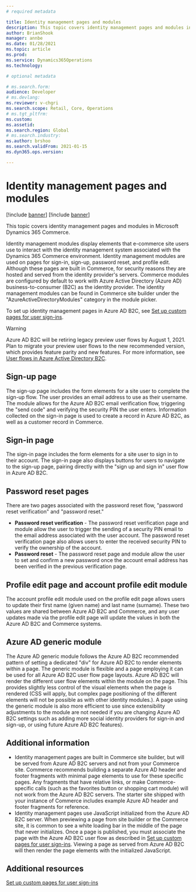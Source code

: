 ```yaml
---
# required metadata

title: Identity management pages and modules
description: This topic covers identity management pages and modules in Dynamics 365 Commerce.
author: BrianShook
manager: annbe
ms.date: 01/28/2021
ms.topic: article
ms.prod: 
ms.service: Dynamics365Operations
ms.technology: 

# optional metadata

# ms.search.form: 
audience: Developer
# ms.devlang: 
ms.reviewer: v-chgri
ms.search.scope: Retail, Core, Operations
# ms.tgt_pltfrm: 
ms.custom: 
ms.assetid: 
ms.search.region: Global
# ms.search.industry: 
ms.author: brshoo
ms.search.validFrom: 2021-01-15
ms.dyn365.ops.version: 

---
```


# Identity management pages and modules

[!include [banner](includes/banner.md)]
[!include [banner](includes/preview-banner.md)]

This topic covers identity management pages and modules in Microsoft Dynamics 365 Commerce. 

Identity management modules display elements that e-commerce site users use to interact with the identity management system associated with the Dynamics 365 Commerce environment. Identity management modules are used on pages for sign-in, sign-up, password reset, and profile edit. Although these pages are built in Commerce, for security reasons they are hosted and served from the identity provider's servers. Commerce modules are configured by default to work with Azure Active Directory (Azure AD) business-to-consumer (B2C) as the identity provider. The identity management modules can be found in Commerce site builder under the "AzureActiveDirectoryModules" category in the module picker.

To set up identity management pages in Azure AD B2C, see [Set up custom pages for user sign-ins](custom-pages-user-logins.md).

> [!WARNING] 
> Azure AD B2C will be retiring legacy preview user flows by August 1, 2021. Plan to migrate your preview user flows to the new recommended version, which provides feature parity and new features. For more information, see [User flows in Azure Active Directory B2C](https://docs.microsoft.com/azure/active-directory-b2c/user-flow-overview). 

## Sign-up page

The sign-up page includes the form elements for a site user to complete the sign-up flow. The user provides an email address to use as their username. The module allows for the Azure AD B2C email verification flow, triggering the "send code" and verifying the security PIN the user enters. Information collected on the sign-in page is used to create a record in Azure AD B2C, as well as a customer record in Commerce.

## Sign-in page

The sign-in page includes the form elements for a site user to sign in to their account. The sign-in page also displays buttons for users to navigate to the sign-up page, pairing directly with the "sign up and sign in" user flow in Azure AD B2C.

## Password reset pages

There are two pages associated with the password reset flow, "password reset verification" and "password reset."

- **Password reset verification** - The password reset verification page and module allow the user to trigger the sending of a security PIN email to the email address associated with the user account. The password reset verification page also allows users to enter the received security PIN to verify the ownership of the account.
- **Password reset** - The password reset page and module allow the user to set and confirm a new password once the account email address has been verified in the previous verification page.

## Profile edit page and account profile edit module

The account profile edit module used on the profile edit page allows users to update their first name (given name) and last name (surname). These two values are shared between Azure AD B2C and Commerce, and any user updates made via the profile edit page will update the values in both the Azure AD B2C and Commerce systems.

## Azure AD generic module

The Azure AD generic module follows the Azure AD B2C recommended pattern of setting a dedicated "div" for Azure AD B2C to render elements within a page. The generic module is flexible and a page employing it can be used for all Azure AD B2C user flow page layouts. Azure AD B2C will render the different user flow elements within the module on the page. This provides slightly less control of the visual elements when the page is rendered (CSS will apply, but complex page positioning of the different elements will not be possible as with other identity modules.). A page using the generic module is also more efficient to use since extensibility adjustments to the module are not needed if you are changing Azure AD B2C settings such as adding more social identity providers for sign-in and sign-up, or using future Azure AD B2C features).

## Additional information

- Identity management pages are built in Commerce site builder, but will be served from Azure AD B2C servers and not from your Commerce site. Commerce recommends building a separate Azure AD header and footer fragments with minimal page elements to use for these specific pages. Any fragments that have relative links, or make Commerce-specific calls (such as the favorites button or shopping cart module) will not work from the Azure AD B2C servers. The starter site shipped with your instance of Commerce includes example Azure AD header and footer fragments for reference.
- Identity management pages use JavaScript initialized from the Azure AD B2C server. When previewing a page from site builder or the Commerce site, it is common to see a white loading bar in the middle of the page that never initializes. Once a page is published, you must associate the page with the Azure AD B2C user flow as described in [Set up custom pages for user sign-ins](custom-pages-user-logins.md). Viewing a page as served from Azure AD B2C will then render the page elements with the initialized JavaScript.

## Additional resources

[Set up custom pages for user sign-ins](custom-pages-user-logins.md)
